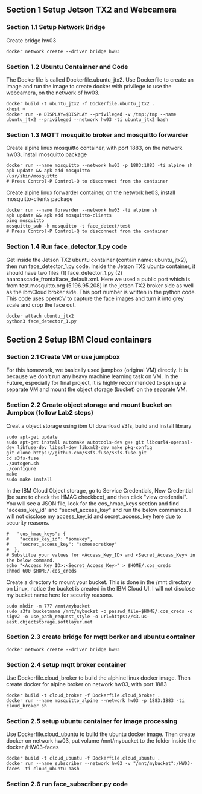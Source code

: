 ## Section 1 Setup Jetson TX2 and Webcamera
### Section 1.1 Setup Network Bridge
Create bridge hw03
```
docker network create --driver bridge hw03
```
### Section 1.2 Ubuntu Containner and Code
The Dockerfile is called Dockerfile.ubuntu_jtx2. Use Dockerfile to create an image and run the image to create docker with privilege to use the webcamera, on the network of hw03.
```
docker build -t ubuntu_jtx2 -f Dockerfile.ubuntu_jtx2 .
xhost +
docker run -e DISPLAY=$DISPLAY --privileged -v /tmp:/tmp --name ubuntu_jtx2 --privileged --network hw03 -ti ubuntu_jtx2 bash
```
### Section 1.3 MQTT mosquitto broker and mosquitto forwarder

Create alpine linux mosquitto container, with port 1883, on the network hw03, install mosquitto package
```
docker run --name mosquitto --network hw03 -p 1883:1883 -ti alpine sh
apk update && apk add mosquitto
/usr/sbin/mosquitto
# Press Control-P Control-Q to disconnect from the container
```
Create alpine linux forwarder container, on the network he03, install mosquitto-clients package
```
docker run --name forwarder --network hw03 -ti alpine sh
apk update && apk add mosquitto-clients
ping mosquitto
mosquitto_sub -h mosquitto -t face_detect/test
# Press Control-P Control-Q to disconnect from the container
```
### Section 1.4 Run face_detector_1.py code
Get inside the Jetson TX2 ubuntu container (contain name: ubuntu_jtx2), then run face_detector_1.py code.
Inside the Jetson TX2 ubunto container, it should have two files (1) face_detector_1.py (2) haarcascade_frontalface_default.xml. Here we used a public port which is from test.mosquitto.org (5.196.95.208) in the jetson TX2 broker side as well as the ibmCloud broker side. This port number is written in the python code. This code uses openCV to capture the face images and turn it into grey scale and crop the face out. 
```
docker attach ubuntu_jtx2
python3 face_detector_1.py
```
## Section 2 Setup IBM Cloud containers 
### Section 2.1 Create VM or use jumpbox
For this homework, we basically used jumpbox (original VM) directly. It is because we don't run any heavy machine learning task on VM. In the Future, especially for final project, it is highly recommended to spin up a separate VM and mount the object storage (bucket) on the separate VM. 
### Section 2.2 Create object storage and mount bucket on Jumpbox (follow Lab2 steps)
Creat a object storage using ibm UI
download s3fs, bulid and install library
```
sudo apt-get update
sudo apt-get install automake autotools-dev g++ git libcurl4-openssl-dev libfuse-dev libssl-dev libxml2-dev make pkg-config
git clone https://github.com/s3fs-fuse/s3fs-fuse.git
cd s3fs-fuse
./autogen.sh
./configure
make
sudo make install
```
In the IBM Cloud Object storage, go to Service Credentials, New Credential (be sure to check the HMAC checkbox), and then click "view credential". You will see a JSON file, look for the cos_hmac_keys section and find "access_key_id" and "secret_access_key" and run the below commands. I will not disclose my access_key_id and secret_access_key here due to security reasons. 
```
#   "cos_hmac_keys": {
#    "access_key_id": "somekey",
#    "secret_access_key": "somesecretkey"
#  },
# Substitue your values for <Access_Key_ID> and <Secret_Access_Key> in the below command.
echo "<Access_Key_ID>:<Secret_Access_Key>" > $HOME/.cos_creds
chmod 600 $HOME/.cos_creds
```
Create a directory to mount your bucket. This is done in the /mnt directory on Linux, notice the bucket is created in the IBM Cloud UI. 
I will not disclose my bucket name here for security reasons. 
```
sudo mkdir -m 777 /mnt/mybucket
sudo s3fs bucketname /mnt/mybucket -o passwd_file=$HOME/.cos_creds -o sigv2 -o use_path_request_style -o url=https://s3.us-east.objectstorage.softlayer.net
```

### Section 2.3 create bridge for mqtt borker and ubuntu container
```
docker network create --driver bridge hw03
```
### Section 2.4 setup mqtt broker container
Use Dockerfile.cloud_broker to build the alphine linux docker image. Then create docker for alpine broker on network hw03, with port 1883
```
docker build -t cloud_broker -f Dockerfile.cloud_broker .
docker run --name mosquitto_alpine --network hw03 -p 1883:1883 -ti cloud_broker sh 
```
### Section 2.5 setup ubuntu container for image processing
Use Dockerfile.cloud_ubuntu to build the ubuntu docker image. Then create docker on network hw03, put volume /mnt/mybucket to the folder inside the docker /HW03-faces
```
docker build -t cloud_ubuntu -f Dockerfile.cloud_ubuntu .
docker run --name subscriber --network hw03 -v "/mnt/mybucket":/HW03-faces -ti cloud_ubuntu bash
```
 
### Section 2.6 run face_subscriber.py code
